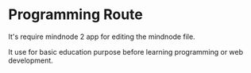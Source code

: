 # Programming Route

It's require mindnode 2 app for editing the mindnode file. 

It use for basic education purpose before learning programming or web development.